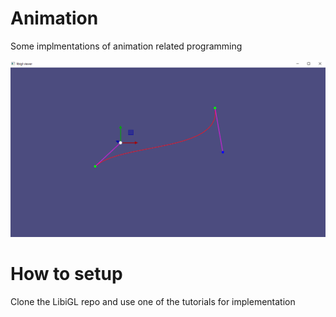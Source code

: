 # Animation
Some implmentations of animation related programming

![My Image](Images/Splines.png)

# How to setup
Clone the LibiGL repo and use one of the tutorials for implementation

